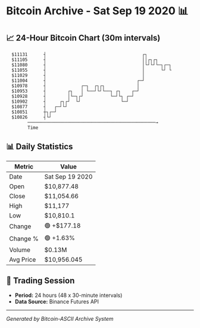 # Bitcoin Archive - Sat Sep 19 2020 📊

## 📈 24-Hour Bitcoin Chart (30m intervals)

```
  $11131      ┤                                    ┌┐          
  $11105      ┤                                    ││┌┐┌┐      
  $11080      ┤                                    │└┘└┘└─┐┌─┐ 
  $11055      ┤                                    │      └┘ └ 
  $11029      ┤                                    │           
  $11004      ┤                                  ┌─┘           
  $10978      ┤             ┌─┐  ┌┐┌┐            │             
  $10953      ┤        ┌┐   │ └──┘└┘└──┐ ┌┐    ┌─┘             
  $10928      ┤        │└─┐┌┘          └─┘└┐ ┌─┘               
  $10902      ┤     ┌┐┌┘  └┘               └─┘                 
  $10877      ┤   ┌─┘└┘                                        
  $10851      ┼┐┌─┘                                            
  $10826      ┤└┘                                              
        ────────────────────────────────────────────────→
        Time
```

## 📊 Daily Statistics

| Metric | Value |
|--------|-------|
| Date | Sat Sep 19 2020 |
| Open | $10,877.48 |
| Close | $11,054.66 |
| High | $11,177 |
| Low | $10,810.1 |
| Change | 🟢 +$177.18 |
| Change % | 🟢 +1.63% |
| Volume | $0.13M |
| Avg Price | $10,956.045 |

## 📅 Trading Session

- **Period:** 24 hours (48 x 30-minute intervals)
- **Data Source:** Binance Futures API

---
*Generated by Bitcoin-ASCII Archive System*
